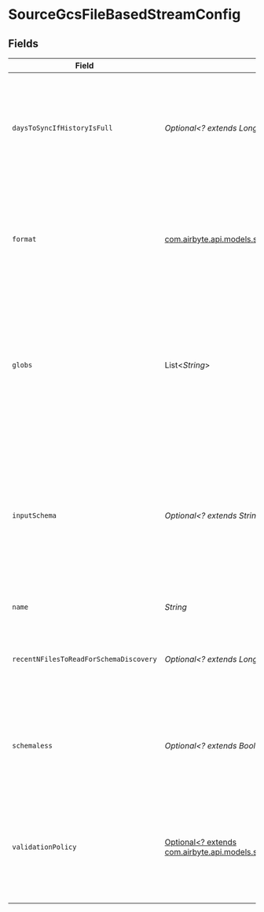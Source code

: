 # SourceGcsFileBasedStreamConfig


## Fields

| Field                                                                                                                                                                                                    | Type                                                                                                                                                                                                     | Required                                                                                                                                                                                                 | Description                                                                                                                                                                                              |
| -------------------------------------------------------------------------------------------------------------------------------------------------------------------------------------------------------- | -------------------------------------------------------------------------------------------------------------------------------------------------------------------------------------------------------- | -------------------------------------------------------------------------------------------------------------------------------------------------------------------------------------------------------- | -------------------------------------------------------------------------------------------------------------------------------------------------------------------------------------------------------- |
| `daysToSyncIfHistoryIsFull`                                                                                                                                                                              | *Optional<? extends Long>*                                                                                                                                                                               | :heavy_minus_sign:                                                                                                                                                                                       | When the state history of the file store is full, syncs will only read files that were last modified in the provided day range.                                                                          |
| `format`                                                                                                                                                                                                 | [com.airbyte.api.models.shared.SourceGcsFormat](../../models/shared/SourceGcsFormat.md)                                                                                                                  | :heavy_check_mark:                                                                                                                                                                                       | The configuration options that are used to alter how to read incoming files that deviate from the standard formatting.                                                                                   |
| `globs`                                                                                                                                                                                                  | List<*String*>                                                                                                                                                                                           | :heavy_minus_sign:                                                                                                                                                                                       | The pattern used to specify which files should be selected from the file system. For more information on glob pattern matching look <a href="https://en.wikipedia.org/wiki/Glob_(programming)">here</a>. |
| `inputSchema`                                                                                                                                                                                            | *Optional<? extends String>*                                                                                                                                                                             | :heavy_minus_sign:                                                                                                                                                                                       | The schema that will be used to validate records extracted from the file. This will override the stream schema that is auto-detected from incoming files.                                                |
| `name`                                                                                                                                                                                                   | *String*                                                                                                                                                                                                 | :heavy_check_mark:                                                                                                                                                                                       | The name of the stream.                                                                                                                                                                                  |
| `recentNFilesToReadForSchemaDiscovery`                                                                                                                                                                   | *Optional<? extends Long>*                                                                                                                                                                               | :heavy_minus_sign:                                                                                                                                                                                       | The number of resent files which will be used to discover the schema for this stream.                                                                                                                    |
| `schemaless`                                                                                                                                                                                             | *Optional<? extends Boolean>*                                                                                                                                                                            | :heavy_minus_sign:                                                                                                                                                                                       | When enabled, syncs will not validate or structure records against the stream's schema.                                                                                                                  |
| `validationPolicy`                                                                                                                                                                                       | [Optional<? extends com.airbyte.api.models.shared.SourceGcsValidationPolicy>](../../models/shared/SourceGcsValidationPolicy.md)                                                                          | :heavy_minus_sign:                                                                                                                                                                                       | The name of the validation policy that dictates sync behavior when a record does not adhere to the stream schema.                                                                                        |